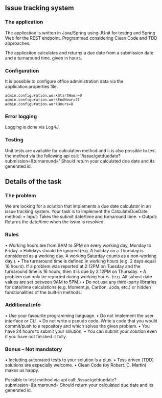 ## Issue tracking system

### The application
The application is written in Java/Spring using JUnit for testing and Spring Web for the REST endpoint. Programmed considering Clean Code and TDD approaches.

The application calculates and returns a due date from a submission date and a turnaround time, given in hours.

### Configuration
It is possible to configure office administration data via the application.properties file.

```
admin.configuration.workStartHour=9
admin.configuration.workEndHour=17
admin.configuration.workHours=8

```

### Error logging
Logging is done via Log4J. 

### Testing
Unit tests are available for calculation method and it is also possible to test the method via the following api call:
'/issue/getduedate?submission=<yyyy-MM-dd HH:mm:ss>&turnaround=<long>'
Should return your calculated due date and its generated id.

## Details of the task

### The problem
We are looking for a solution that implements a due date calculator in an issue
tracking system. Your task is to implement the CalculateDueDate method:
• Input: Takes the submit date/time and turnaround time.
• Output: Returns the date/time when the issue is resolved.

### Rules
• Working hours are from 9AM to 5PM on every working day, Monday to Friday.
• Holidays should be ignored (e.g. A holiday on a Thursday is considered as a
working day. A working Saturday counts as a non-working day.).
• The turnaround time is defined in working hours (e.g. 2 days equal 16 hours).
If a problem was reported at 2:12PM on Tuesday and the turnaround time is
16 hours, then it is due by 2:12PM on Thursday.
• A problem can only be reported during working hours. (e.g. All submit date
values are set between 9AM to 5PM.)
• Do not use any third-party libraries for date/time calculations (e.g. Moment.js,
Carbon, Joda, etc.) or hidden functionalities of the built-in methods.

### Additional info
• Use your favourite programming language.
• Do not implement the user interface or CLI.
• Do not write a pseudo code. Write a code that you would commit/push to a
repository and which solves the given problem.
• You have 24 hours to submit your solution.
• You can submit your solution even if you have not finished it fully.
### Bonus – Not mandatory
• Including automated tests to your solution is a plus.
• Test-driven (TDD) solutions are especially welcome.
• Clean Code (by Robert. C. Martin) makes us happy.



 


Possible to test method via api call:
/issue/getduedate?submission=<yyyy-MM-dd HH:mm:ss>&turnaround=<long>
Should return your calculated due date and its generated id.
  
  
  
  
